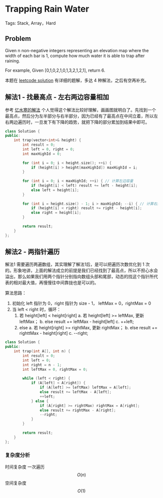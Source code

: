 # Trapping Rain Water

Tags: Stack, Array，Hard

## Problem

Given n non-negative integers representing an elevation map where the width of each bar is 1, compute how much water it is able to trap after raining.

For example, 
Given [0,1,0,2,1,0,1,3,2,1,2,1], return 6.

本题在 [leetcode solution](https://leetcode.com/problems/trapping-rain-water/solution/) 有详细的题解，多达 4 种解法，之后有空再补充。

## 解法1 - 找最高点 - 左右两边容量相加

参考 [忆水寒的解法](https://www.nowcoder.net/questionTerminal/6a02d61c7e2b49aca2d8e1a5c3208e21)
个人觉得这个解法比较好理解，画画图就明白了。先找到一个最高点，然后分为左半部分与右半部分，因为已经有了最高点在中间立着，所以左右两边遍历时，一旦发下有下降的趋势，就把下降的部分累加到结果中即可。

```cpp
class Solution {
public:
    int trap(vector<int>& height) {
        int result = 0;
        int left = 0, right = 0;
        int maxHighId = 0;
        
        for (int i = 0; i < height.size(); ++i) {
            if (height[i] > height[maxHighId]) maxHighId = i;
        }
        
        for (int i = 0; i < maxHighId; ++i) { // 计算左边容量
            if (height[i] < left) result += left - height[i];
            else left = height[i];
        }
        
        for (int i = height.size() - 1; i > maxHighId; --i) { // 计算右边容量
            if (height[i] < right) result += right - height[i];
            else right = height[i];
        }
        
        return result;
    }
};
```

## 解法2 - 两指针遍历

解法1 需要遍历两遍数组，其实理解了解法1后，是可以把遍历次数优化到 1 次的。形象地讲，上面的解法成立的前提是我们已经找到了最高点，所以不担心水会溢出，那么如果我们用两个指针分别指向数组头部和尾部，动态的找这个指针所代表的相对最大值，再慢慢往中间靠拢也是可以的。

算法思路：
1. 初始化 left 指针为 0，right 指针为 size - 1， leftMax = 0，rightMax = 0
2. 当 left < right 时，循环：
    1) 若 height[left] < height[right]
        a. 若 height[left] >= leftMax, 更新 leftMax；
        b. else result += leftMax - height[left]
        c. ++left;
    2) else 
        a. 若 height[right] >= rightMax, 更新 rightMax；
        b. else result += righttMax - height[right]
        c. --right;

```cpp
class Solution {
public:
    int trap(int A[], int n) {
        int result = 0;
        int left = 0;
        int right = n - 1;
        int leftMax = 0, rightMax = 0;
        
        while (left < right) {
            if (A[left] < A[right]) {
                if (A[left] >= leftMax) leftMax = A[left];
                else result += leftMax - A[left];
                ++left;
            } else {
                if (A[right] >= rightMax) rightMax = A[right];
                else result += rightMax - A[right];
                --right;
            }
        }
        
        return result;
    }
};
```

### 复杂度分析

时间复杂度 一次遍历 $$O(n)$$
空间复杂度 $$O(1)$$